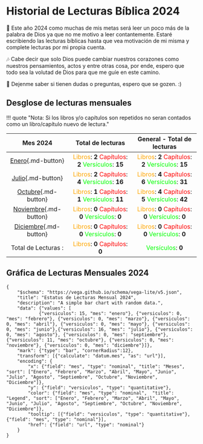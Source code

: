 # Historial de Lecturas Bíblica 2024

:musical_note: Este año 2024 como muchas de mis metas será leer un poco más de la palabra de Dios ya que no me motivo a leer contantemente. Estaré escribiendo las lecturas bíblicas hasta que vea motivación de mi misma y complete lecturas por mi propia cuenta.

:notes: Cabe decir que solo Dios puede cambiar nuestros corazones como nuestros pensamientos, actos y entre otras cosa, por ende, espero que todo sea la volutad de Dios para que me guíe en este camino.  

:musical_note: Dejenme saber si tienen dudas o preguntas, espero que se gozen. :)

## Desglose de lecturas mensuales
!!! quote "Nota: Si los libros y/o capítulos son repetidos no seran contados como un libro/capítulo nuevo de lectura."


| Mes 2024      | Total de lecturas       | General - Total de lecturas       |
| :-----------: | :------------------------------------:| :------------------------------------:|
| [Enero](enero.md){.md-button}        | <font color=orange>Libros</font>: **2** <font color=red>Capítulos</font>: **2** <font color=lime>Versículos</font>: **15** | <font color=orange>Libros</font>: **2** <font color=red>Capítulos</font>: **2** <font color=lime>Versículos</font>: **15** |
| [Julio](julio.md){.md-button}         | <font color=orange>Libros</font>: **2** <font color=red>Capítulos</font>: **4** <font color=lime>Versículos</font>: **16**    | <font color=orange>Libros</font>: **4** <font color=red>Capítulos</font>: **6** <font color=lime>Versículos</font>: **31**  |
| [Octubre](octubre.md){.md-button}       | <font color=orange>Libros</font>: **1** <font color=red>Capítulos</font>: **1** <font color=lime>Versículos</font>: **11**  | <font color=orange>Libros</font>: **4** <font color=red>Capítulos</font>: **5** <font color=lime>Versículos</font>: **42**  |
| [Noviembre](noviembre.md){.md-button}     |<font color=orange>Libros</font>: **0** <font color=red>Capítulos</font>: **0** <font color=lime>Versículos</font>: **0**  | <font color=orange>Libros</font>: **0** <font color=red>Capítulos</font>: **0** <font color=lime>Versículos</font>: **0** |
| [Diciembre](diciembre.md){.md-button}     | <font color=orange>Libros</font>: **0** <font color=red>Capítulos</font>: **0** <font color=lime>Versículos</font>: **0** |  <font color=orange>Libros</font>: **0** <font color=red>Capítulos</font>: **0** <font color=lime>Versículos</font>: **0**|
| Total de Lecturas :| <font color=orange>Libros</font>: **0** <font color=red>Capítulos</font>: **0**| <font color=lime>Versículos</font>: **0** |

## Gráfica de Lecturas Mensuales 2024

```vegalite
{
    "$schema": "https://vega.github.io/schema/vega-lite/v5.json",
    "title": "Estatus de Lecturas Mensual 2024",
    "description": "A simple bar chart with random data.",
    "data": {"values": [
            {"versiculos": 15, "mes": "enero"}, {"versiculos": 0, "mes": "febrero"}, {"versiculos": 0, "mes": "marzo"}, {"versiculos": 0, "mes": "abril"}, {"versiculos": 0, "mes": "mayo"}, {"versiculos": 0, "mes": "junio"},{"versiculos": 16, "mes": "julio"}, {"versiculos": 0, "mes": "agosto"}, {"versiculos": 0, "mes": "septiembre"}, {"versiculos": 11, "mes": "octubre"}, {"versiculos": 0, "mes": "noviembre"}, {"versiculos": 0, "mes": "diciembre"}]},    
    "mark": {"type": "bar", "cornerRadius":12},
    "transform": [{"calculate": "datum.mes", "as": "url"}],
    "encoding": {
        "x": {"field": "mes", "type": "nominal", "title": "Meses", "sort": ["Enero", "Febrero", "Marzo", "Abril", "Mayo", "Junio", "Julio", "Agosto", "Septiembre", "Octubre", "Noviembre", "Diciembre"]},
        "y": {"field": "versiculos", "type": "quantitative"},
        "color": {"field": "mes", "type": "nominal",  "title": "Legend", "sort": ["Enero", "Febrero", "Marzo", "Abril", "Mayo", "Junio", "Julio", "Agosto", "Septiembre", "Octubre", "Noviembre", "Diciembre"]},
        "tooltip": [{"field": "versiculos", "type": "quantitative"}, {"field": "mes", "type": "nominal"}],
        "href": {"field": "url", "type": "nominal"}
    }
}
```